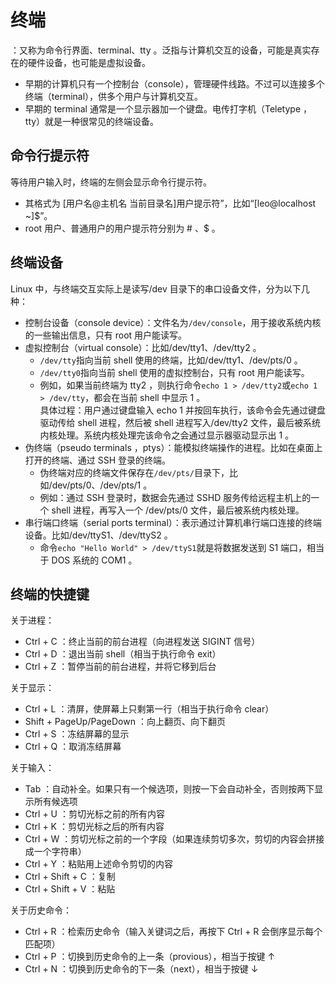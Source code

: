 # 终端

：又称为命令行界面、terminal、tty 。泛指与计算机交互的设备，可能是真实存在的硬件设备，也可能是虚拟设备。
- 早期的计算机只有一个控制台（console），管理硬件线路。不过可以连接多个终端（terminal），供多个用户与计算机交互。
- 早期的 terminal 通常是一个显示器加一个键盘。电传打字机（Teletype ，tty）就是一种很常见的终端设备。

## 命令行提示符

等待用户输入时，终端的左侧会显示命令行提示符。
- 其格式为 [用户名@主机名 当前目录名]用户提示符”，比如“[leo@localhost ~]$”。
- root 用户、普通用户的用户提示符分别为 # 、$ 。

## 终端设备

Linux 中，与终端交互实际上是读写/dev 目录下的串口设备文件，分为以下几种：
- 控制台设备（console device）：文件名为`/dev/console`，用于接收系统内核的一些输出信息，只有 root 用户能读写。
- 虚拟控制台（virtual console）：比如/dev/tty1、/dev/tty2 。
  - `/dev/tty`指向当前 shell 使用的终端，比如/dev/tty1、/dev/pts/0 。
  - `/dev/tty0`指向当前 shell 使用的虚拟控制台，只有 root 用户能读写。
  - 例如，如果当前终端为 tty2 ，则执行命令`echo 1 > /dev/tty2`或`echo 1 > /dev/tty`，都会在当前 shell 中显示 1 。
    <br>具体过程：用户通过键盘输入 echo 1 并按回车执行，该命令会先通过键盘驱动传给 shell 进程，然后被 shell 进程写入/dev/tty2 文件，最后被系统内核处理。系统内核处理完该命令之会通过显示器驱动显示出 1 。
- 伪终端（pseudo terminals ，ptys）：能模拟终端操作的进程。比如在桌面上打开的终端、通过 SSH 登录的终端。
  - 伪终端对应的终端文件保存在`/dev/pts/`目录下，比如/dev/pts/0、/dev/pts/1 。
  - 例如：通过 SSH 登录时，数据会先通过 SSHD 服务传给远程主机上的一个 shell 进程，再写入一个 /dev/pts/0 文件，最后被系统内核处理。
- 串行端口终端（serial ports terminal）：表示通过计算机串行端口连接的终端设备。比如/dev/ttyS1、/dev/ttyS2 。
  - 命令`echo "Hello World" > /dev/ttyS1`就是将数据发送到 S1 端口，相当于 DOS 系统的 COM1 。

## 终端的快捷键

关于进程：
- Ctrl + C ：终止当前的前台进程（向进程发送 SIGINT 信号）
- Ctrl + D ：退出当前 shell（相当于执行命令 exit）
- Ctrl + Z ：暂停当前的前台进程，并将它移到后台

关于显示：
- Ctrl + L ：清屏，使屏幕上只剩第一行（相当于执行命令 clear）
- Shift + PageUp/PageDown ：向上翻页、向下翻页
- Ctrl + S ：冻结屏幕的显示
- Ctrl + Q ：取消冻结屏幕

关于输入：
- Tab ：自动补全。如果只有一个候选项，则按一下会自动补全，否则按两下显示所有候选项
- Ctrl + U ：剪切光标之前的所有内容
- Ctrl + K ：剪切光标之后的所有内容
- Ctrl + W ：剪切光标之前的一个字段（如果连续剪切多次，剪切的内容会拼接成一个字符串）
- Ctrl + Y ：粘贴用上述命令剪切的内容
- Ctrl + Shift + C ：复制
- Ctrl + Shift + V ：粘贴

关于历史命令：
- Ctrl + R ：检索历史命令（输入关键词之后，再按下 Ctrl + R 会倒序显示每个匹配项）
- Ctrl + P ：切换到历史命令的上一条（provious），相当于按键 ↑
- Ctrl + N ：切换到历史命令的下一条（next），相当于按键 ↓
